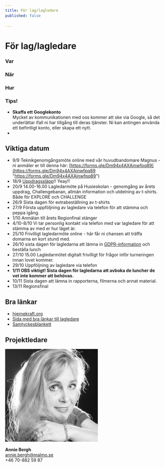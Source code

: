```yaml
---
title: För lag/lagledare
published: false

---
```

# För lag/lagledare

### Var

### När

### Hur

### Tips!

* **Skaffa ett Googlekonto**  
  Mycket av kommunikationen med oss kommer att ske via Google, så det underlättar ifall ni har tillgång till deras tjänster. Ni kan antingen använda ett befintligt konto, eller skapa ett nytt.
* 

## Viktiga datum

* 9/9 Teknikgenomgångsmöte online med vår huvudbandomare Magnus - ni anmäler er till denna här: [https://forms.gle/Dm94x4AXAinwfpq89](https://forms.gle/Dm94x4AXAinwfpq89 "https://forms.gle/Dm94x4AXAinwfpq89")
* 18/9 [Uppdragssläpp](https://hjernekraft.org/challenge/for-lag/oppdrag)!! Yeay!!
* 20/9 14.00-16.00 Lagledarmöte på Husieskolan - genomgång av årets uppdrag, Challengebanan, allmän information och utdelning av t-shirts. Både för EXPLORE och CHALLENGE
* 26/9 Sista dagen för extrabeställning av t-shirts
* 27/9 Första uppföljning av lagledare via telefon för att stämma och peppa igång.
* 1/10 Anmälan till årets Regionfinal stänger
* 4/10-8/10 Vi tar personlig kontakt via telefon med var lagledare för att stämma av med er hur läget är.
* 25/10 Frivilligt lagledarmöte online - här får ni chansen att träffa domarna en kort stund med.
* 26/10 sista dagen för lagledarna att lämna in [GDPR-information](https://hjernekraft.org/media/dokumenter/samtykkeerklaring/se-samtyckesblankett-2021.pdf) och beställa lunch
* 27/10 15.00 Lagledarmötet digitalt frivilligt för frågor inför turneringen innan lovet kommer.
* 29/10 Uppföljning av lagledare via telefon
* **1/11 OBS viktigt! Sista dagen för lagledarna att avboka de luncher de vet inte kommer att behövas.**
* 10/11 Sista dagen att lämna in rapporterna, filmerna och annat material.
* 13/11 Regionsfinal

## Bra länkar

* [hjernekraft.org](hjernekraft.org)
* [Sida med bra länkar till lagledare](https://hjernekraft.org/challenge/for-veiledere/ressurser?lang=se "Sida med bra länkar till lagledare")
* [Samtyckesblankett](https://hjernekraft.org/media/dokumenter/samtykkeerklaring/se-samtyckesblankett-2021.pdf)

## Projektledare

![](/uploads/annie-bergh_avatar.jpg)

**Annie Bergh**  
annie.bergh@malmo.se  
\+46 70-882 59 87